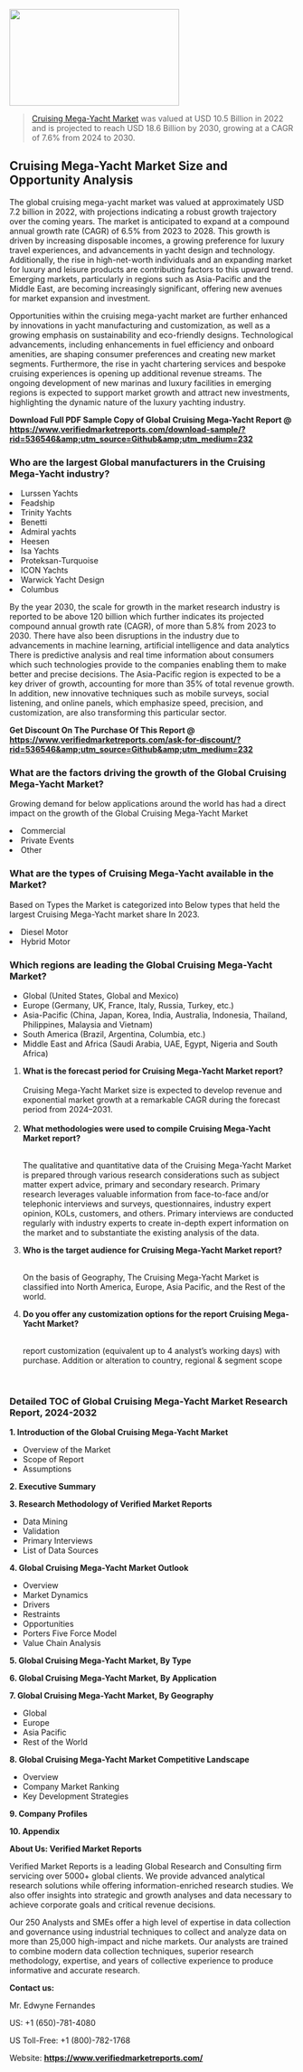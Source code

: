 
<img src="https://ffe5etoiles.com/wp-content/uploads/2024/12/MST1-300x171.png" alt="" width="300" height="171" class="alignnone size-medium wp-image-20088" /><blockquote><p><p><a href="https://www.verifiedmarketreports.com/download-sample/?rid=536546&utm_source=Github&utm_medium=232" target="_blank">Cruising Mega-Yacht Market</a> was valued at USD 10.5 Billion in 2022 and is projected to reach USD 18.6 Billion by 2030, growing at a CAGR of 7.6% from 2024 to 2030.</p></blockquote><p><h2>Cruising Mega-Yacht Market Size and Opportunity Analysis</h2><p>The global cruising mega-yacht market was valued at approximately USD 7.2 billion in 2022, with projections indicating a robust growth trajectory over the coming years. The market is anticipated to expand at a compound annual growth rate (CAGR) of 6.5% from 2023 to 2028. This growth is driven by increasing disposable incomes, a growing preference for luxury travel experiences, and advancements in yacht design and technology. Additionally, the rise in high-net-worth individuals and an expanding market for luxury and leisure products are contributing factors to this upward trend. Emerging markets, particularly in regions such as Asia-Pacific and the Middle East, are becoming increasingly significant, offering new avenues for market expansion and investment.</p><p>Opportunities within the cruising mega-yacht market are further enhanced by innovations in yacht manufacturing and customization, as well as a growing emphasis on sustainability and eco-friendly designs. Technological advancements, including enhancements in fuel efficiency and onboard amenities, are shaping consumer preferences and creating new market segments. Furthermore, the rise in yacht chartering services and bespoke cruising experiences is opening up additional revenue streams. The ongoing development of new marinas and luxury facilities in emerging regions is expected to support market growth and attract new investments, highlighting the dynamic nature of the luxury yachting industry.</p></p><p class=""><strong>Download Full PDF Sample Copy of Global Cruising Mega-Yacht Report @ <a href="https://www.verifiedmarketreports.com/download-sample/?rid=536546&amp;utm_source=Github&amp;utm_medium=232" target="_blank">https://www.verifiedmarketreports.com/download-sample/?rid=536546&amp;utm_source=Github&amp;utm_medium=232</a></strong></p><h3 id="" class="">Who are the largest Global manufacturers in the Cruising Mega-Yacht industry?</h3><p><li>Lurssen Yachts</li><li> Feadship</li><li> Trinity Yachts</li><li> Benetti</li><li> Admiral yachts</li><li> Heesen</li><li> Isa Yachts</li><li> Proteksan-Turquoise</li><li> ICON Yachts</li><li> Warwick Yacht Design</li><li> Columbus</li></p><div class=""><div class="" dir="" data-message-author-role="" data-message-id="" data-message-model-slug=""><div class=""><div class=""><div class=""><div class="" dir="" data-message-author-role="" data-message-id="" data-message-model-slug=""><div class=""><div class=""><p>By the year 2030, the scale for growth in the market research industry is reported to be above 120 billion which further indicates its projected compound annual growth rate (CAGR), of more than 5.8% from 2023 to 2030. There have also been disruptions in the industry due to advancements in machine learning, artificial intelligence and data analytics There is predictive analysis and real time information about consumers which such technologies provide to the companies enabling them to make better and precise decisions. The Asia-Pacific region is expected to be a key driver of growth, accounting for more than 35% of total revenue growth. In addition, new innovative techniques such as mobile surveys, social listening, and online panels, which emphasize speed, precision, and customization, are also transforming this particular sector.</p><p><strong>Get Discount On The Purchase Of This Report @&nbsp; <a href="https://www.verifiedmarketreports.com/ask-for-discount/?rid=536546&amp;utm_source=Github&amp;utm_medium=232" target="_blank">https://www.verifiedmarketreports.com/ask-for-discount/?rid=536546&amp;utm_source=Github&amp;utm_medium=232</a></strong></p></div></div></div></div></div></div></div></div><h3 id="" class="">What are the factors driving the growth of the Global Cruising Mega-Yacht Market?</h3><p id="" class="">Growing demand for below applications around the world has had a direct impact on the growth of the Global Cruising Mega-Yacht Market</p><p id="" class=""><li>Commercial</li><li> Private Events</li><li> Other</li></p><h3 id="" class="">What are the types of Cruising Mega-Yacht available in the Market?</h3><p id="" class="">Based on Types the Market is categorized into Below types that held the largest Cruising Mega-Yacht market share In 2023.</p><p id="" class=""><li>Diesel Motor</li><li> Hybrid Motor</li></p><h3 id="" class="">Which regions are leading the Global Cruising Mega-Yacht Market?</h3><ul><li>Global (United States, Global and Mexico)</li><li>Europe (Germany, UK, France, Italy, Russia, Turkey, etc.)</li><li>Asia-Pacific (China, Japan, Korea, India, Australia, Indonesia, Thailand, Philippines, Malaysia and Vietnam)</li><li>South America (Brazil, Argentina, Columbia, etc.)</li><li>Middle East and Africa (Saudi Arabia, UAE, Egypt, Nigeria and South Africa)</li></ul><p><ol><li><strong>What is the forecast period for Cruising Mega-Yacht Market report?<br /></strong><br /><span data-sheets-root="1" data-sheets-value="{&quot;1&quot;:2,&quot;2&quot;:&quot;XXXX size is expected to develop revenue and exponential market growth at a remarkable CAGR during the forecast period from 2024&ndash;2030.&quot;}" data-sheets-userformat="{&quot;2&quot;:12674,&quot;4&quot;:{&quot;1&quot;:2,&quot;2&quot;:16776960},&quot;10&quot;:2,&quot;11&quot;:0,&quot;15&quot;:&quot;Arial&quot;,&quot;16&quot;:12}">Cruising Mega-Yacht Market size is expected to develop revenue and exponential market growth at a remarkable CAGR during the forecast period from 2024&ndash;2031.</span><br /><br /></li><li><strong>What methodologies were used to compile Cruising Mega-Yacht Market report?<br /><br /></strong><p>The qualitative and quantitative data of the&nbsp;Cruising Mega-Yacht Market is prepared through various research considerations such as subject matter expert advice, primary and secondary research. Primary research leverages valuable information from face-to-face and/or telephonic interviews and surveys, questionnaires, industry expert opinion, KOLs, customers, and others. Primary interviews are conducted regularly with industry experts to create in-depth expert information on the market and to substantiate the existing analysis of the data.&nbsp;</p></li><li><strong>Who is the target audience for Cruising Mega-Yacht Market report?<br /><br /></strong><p>On the basis of Geography, The&nbsp;Cruising Mega-Yacht Market is classified into North America, Europe, Asia Pacific, and the Rest of the world.</p></li><li><strong>Do you offer any customization options for the report Cruising Mega-Yacht Market?<br /><br /></strong><p>report customization (equivalent up to 4 analyst&rsquo;s working days) with purchase. Addition or alteration to country, regional &amp; segment scope</p><p>&nbsp;</p></li></ol></p><h3 id="" class="">Detailed TOC of Global Cruising Mega-Yacht Market Research Report, 2024-2032</h3><p id="" class=""><strong>1. Introduction of the Global Cruising Mega-Yacht Market</strong></p><ul><li>Overview of the Market</li><li>Scope of Report</li><li>Assumptions</li></ul><p id="" class=""><strong>2. Executive Summary</strong></p><p id="" class=""><strong>3. Research Methodology of&nbsp;Verified Market Reports</strong></p><ul><li>Data Mining</li><li>Validation</li><li>Primary Interviews</li><li>List of Data Sources</li></ul><p id="" class=""><strong>4. Global Cruising Mega-Yacht Market Outlook</strong></p><ul><li>Overview</li><li>Market Dynamics</li><li>Drivers</li><li>Restraints</li><li>Opportunities</li><li>Porters Five Force Model</li><li>Value Chain Analysis</li></ul><p id="" class=""><strong>5. Global Cruising Mega-Yacht Market, By&nbsp;Type</strong></p><p id="" class=""><strong>6. Global Cruising Mega-Yacht Market, By Application</strong></p><p id="" class=""><strong>7. Global Cruising Mega-Yacht Market, By Geography</strong></p><ul><li>Global</li><li>Europe</li><li>Asia Pacific</li><li>Rest of the World</li></ul><p id="" class=""><strong>8. Global Cruising Mega-Yacht Market Competitive Landscape</strong></p><ul><li>Overview</li><li>Company Market Ranking</li><li>Key Development Strategies</li></ul><p id="" class=""><strong>9. Company Profiles</strong></p><p id="" class=""><strong>10. Appendix</strong></p><p id="" class=""><strong>About Us: Verified Market Reports</strong></p><p id="" class="">Verified Market Reports is a leading Global Research and Consulting firm servicing over 5000+ global clients. We provide advanced analytical research solutions while offering information-enriched research studies. We also offer insights into strategic and growth analyses and data necessary to achieve corporate goals and critical revenue decisions.</p><p id="" class="">Our 250 Analysts and SMEs offer a high level of expertise in data collection and governance using industrial techniques to collect and analyze data on more than 25,000 high-impact and niche markets. Our analysts are trained to combine modern data collection techniques, superior research methodology, expertise, and years of collective experience to produce informative and accurate research.</p><p id="" class=""><strong>Contact us:</strong></p><p id="" class="">Mr. Edwyne Fernandes</p><p id="" class="">US: +1 (650)-781-4080</p><p id="" class="">US Toll-Free: +1 (800)-782-1768</p><p id="" class="">Website: <a target="" data-test-app-aware-link=""><strong>https://www.verifiedmarketreports.com/</strong></a></p>
